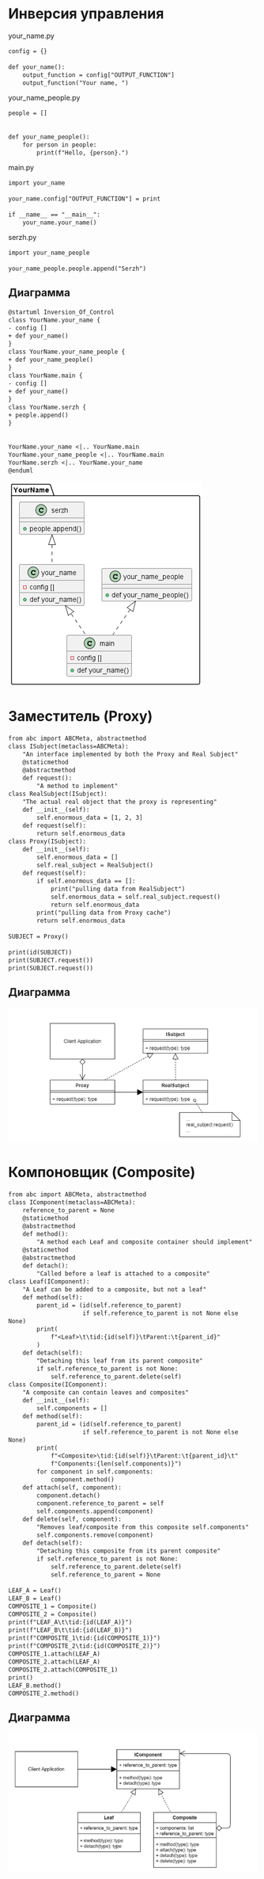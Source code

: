 # Инверсия управления

your_name.py
```
config = {}

def your_name():
    output_function = config["OUTPUT_FUNCTION"]
    output_function("Your name, ")
```

your_name_people.py
```
people = []


def your_name_people():
    for person in people:
        print(f"Hello, {person}.")
```

main.py
```
import your_name

your_name.config["OUTPUT_FUNCTION"] = print

if __name__ == "__main__":
    your_name.your_name()
```

serzh.py
```
import your_name_people

your_name_people.people.append("Serzh")
```

## Диаграмма

```
@startuml Inversion_Of_Control
class YourName.your_name {
- config []
+ def your_name()
}
class YourName.your_name_people {
+ def your_name_people()
}
class YourName.main {
- config []
+ def your_name()
}
class YourName.serzh {
+ people.append()
}


YourName.your_name <|.. YourName.main
YourName.your_name_people <|.. YourName.main
YourName.serzh <|.. YourName.your_name
@enduml
```
![инверсия контроля](https://github.com/SKulLHelL/programming-technologies-and-methods/blob/main/%D0%9F%D1%80%D0%B0%D0%BA%D1%82%D0%B8%D0%BA%D0%B0%20%E2%84%966/screenshots/Inversion_Of_Control.png)

# Заместитель (Proxy)

```
from abc import ABCMeta, abstractmethod
class ISubject(metaclass=ABCMeta):
    "An interface implemented by both the Proxy and Real Subject"
    @staticmethod
    @abstractmethod
    def request():
        "A method to implement"
class RealSubject(ISubject):
    "The actual real object that the proxy is representing"
    def __init__(self):
        self.enormous_data = [1, 2, 3]
    def request(self):
        return self.enormous_data
class Proxy(ISubject):
    def __init__(self):
        self.enormous_data = []
        self.real_subject = RealSubject()
    def request(self):
        if self.enormous_data == []:
            print("pulling data from RealSubject")
            self.enormous_data = self.real_subject.request()
            return self.enormous_data
        print("pulling data from Proxy cache")
        return self.enormous_data
    
SUBJECT = Proxy()

print(id(SUBJECT))
print(SUBJECT.request())
print(SUBJECT.request())
```

## Диаграмма
![Proxy](https://github.com/SKulLHelL/programming-technologies-and-methods/blob/main/%D0%9F%D1%80%D0%B0%D0%BA%D1%82%D0%B8%D0%BA%D0%B0%20%E2%84%966/screenshots/proxy.png)

# Компоновщик (Composite)

```
from abc import ABCMeta, abstractmethod
class IComponent(metaclass=ABCMeta):
    reference_to_parent = None
    @staticmethod
    @abstractmethod
    def method():
        "A method each Leaf and composite container should implement"
    @staticmethod
    @abstractmethod
    def detach():
        "Called before a leaf is attached to a composite"
class Leaf(IComponent):
    "A Leaf can be added to a composite, but not a leaf"
    def method(self):
        parent_id = (id(self.reference_to_parent)
                     if self.reference_to_parent is not None else None)
        print(
            f"<Leaf>\t\tid:{id(self)}\tParent:\t{parent_id}"
        )
    def detach(self):
        "Detaching this leaf from its parent composite"
        if self.reference_to_parent is not None:
            self.reference_to_parent.delete(self)
class Composite(IComponent):
    "A composite can contain leaves and composites"
    def __init__(self):
        self.components = []
    def method(self):
        parent_id = (id(self.reference_to_parent)
                     if self.reference_to_parent is not None else None)
        print(
            f"<Composite>\tid:{id(self)}\tParent:\t{parent_id}\t"
            f"Components:{len(self.components)}")
        for component in self.components:
            component.method()
    def attach(self, component):
        component.detach()
        component.reference_to_parent = self
        self.components.append(component)
    def delete(self, component):
        "Removes leaf/composite from this composite self.components"
        self.components.remove(component)
    def detach(self):
        "Detaching this composite from its parent composite"
        if self.reference_to_parent is not None:
            self.reference_to_parent.delete(self)
            self.reference_to_parent = None

LEAF_A = Leaf()
LEAF_B = Leaf()
COMPOSITE_1 = Composite()
COMPOSITE_2 = Composite()
print(f"LEAF_A\t\tid:{id(LEAF_A)}")
print(f"LEAF_B\t\tid:{id(LEAF_B)}")
print(f"COMPOSITE_1\tid:{id(COMPOSITE_1)}")
print(f"COMPOSITE_2\tid:{id(COMPOSITE_2)}")
COMPOSITE_1.attach(LEAF_A)
COMPOSITE_2.attach(LEAF_A)
COMPOSITE_2.attach(COMPOSITE_1)
print()
LEAF_B.method()  
COMPOSITE_2.method() 
```

## Диаграмма
![Composite](https://github.com/SKulLHelL/programming-technologies-and-methods/blob/main/%D0%9F%D1%80%D0%B0%D0%BA%D1%82%D0%B8%D0%BA%D0%B0%20%E2%84%966/screenshots/composite.png)
